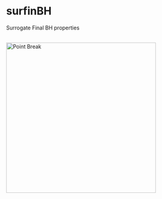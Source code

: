 # surfinBH

Surrogate Final BH properties <br/>

<br/> <img src="https://github.com/vijayvarma392/surfinBH/blob/master/images/point_break.jpeg" alt="Point Break" width="400px"/>
